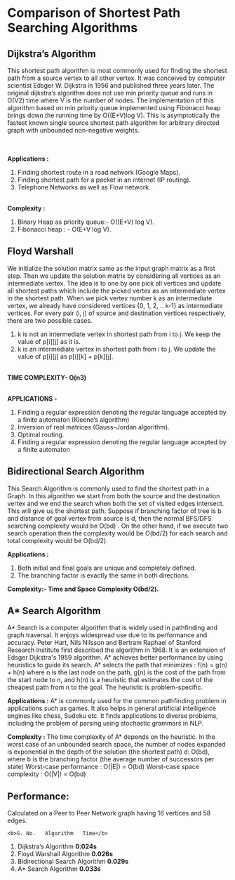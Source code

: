 # Comparison of Shortest Path Searching Algorithms
## Dijkstra’s Algorithm <br>
This shortest path algorithm is most commonly used for finding the shortest path from a source vertex to all other vertex. It was conceived by computer scientist Edsger W. Dijkstra in 1956 and published three years later. The original dijkstra’s algorithm does not use min priority queue and runs in O(V2) time where V is the number of nodes. The implementation of this algorithm based on min priority queue implemented using Fibonacci heap brings down the running time by O((E+V)log V). This is asymptotically the fastest known single source shortest path algorithm for arbitrary directed graph with unbounded non-negative weights.

<br><br><b>Applications :</b>
1) Finding shortest route in a road network (Google Maps).
2) Finding shortest path for a packet in an internet (IP routing).
3) Telephone Networks as well as Flow network.

<br><b>Complexity :</b>
1) Binary Heap as priority queue:- O((E+V) log V).
2) Fibonacci heap : - O(E+V log V).

## Floyd Warshall <br>

We initialize the solution matrix same as the input graph matrix as a first step. Then we update the solution matrix by considering all vertices as an intermediate vertex. The idea is to one by one pick all vertices and update all shortest paths which include the picked vertex as an intermediate vertex in the shortest path. When we pick vertex number k as an intermediate vertex, we already have considered vertices {0, 1, 2, .. k-1} as intermediate vertices. For every pair (i, j) of source and destination vertices respectively, there are two possible cases.
1) k is not an intermediate vertex in shortest path from i to j. We keep the value of p[i][j] as it is.
2) k is an intermediate vertex in shortest path from i to j. We update the value of p[i][j] as p[i][k] + p[k][j].

<br><b>TIME COMPLEXITY- O(n3)</b>

<br><b>APPLICATIONS -</b>
1. Finding a regular expression denoting the regular language accepted by a finite automaton (Kleene’s algorithm)
2. Inversion of real matrices (Gauss–Jordan algorithm).
3. Optimal routing.
4. Finding a regular expression denoting the regular language accepted by a finite automaton

## Bidirectional Search Algorithm<br>
This Search Algorithm is commonly used to find the shortest path in a Graph. In this algorithm we start from both the source and the destination vertex and we end the search when both the set of visited edges intersect. This will give us the shortest path. Suppose if branching factor of tree is b and distance of goal vertex from source is d, then the normal BFS/DFS searching complexity would be O(bd) . On the other hand, if we execute two search operation then the complexity would be O(bd/2) for each search and total complexity would be O(bd/2).

<b>Applications :</b>
1) Both initial and final goals are unique and completely defined.
2) The branching factor is exactly the same in both directions.

<b>Complexity:- Time and Space Complexity O(bd/2).</b>
## A* Search Algorithm
A* Search is a computer algorithm that is widely used in pathfinding and graph traversal. It enjoys widespread use due to its performance and accuracy. Peter Hart, Nils Nilsson and Bertram Raphael of Stanford Research Institute first described the algorithm in 1968. It is an extension of Edsger Dijkstra's 1959 algorithm. A* achieves better performance by using heuristics to guide its search.
A* selects the path that minimizes : 		 f(n) = g(n) + h(n)
where n is the last node on the path, g(n) is the cost of the path from the start node to n, and h(n) is a heuristic that estimates the cost of the cheapest path from n to the goal. The heuristic is problem-specific. 

<b>Applications :</b>
A* is commonly used for the common pathfinding problem in applications such as games. It also helps in general artificial intelligence engines like chess, Sudoku etc. It finds applications to diverse problems, including the problem of parsing using stochastic grammars in NLP.

<b>Complexity :</b>
The time complexity of A* depends on the heuristic. In the worst case of an unbounded search space, the number of nodes expanded is exponential in the depth of the solution (the shortest path) d: O(bd), where b is the branching factor (the average number of successors per state)
Worst-case performance : O(|E|) = O(bd)
Worst-case space complexity : O(|V|) = O(bd)

## Performance:

Calculated on a Peer to Peer Network graph having 16 vertices and 58 edges. 

	<b>S. No.	Algorithm	Time</b>
1.	Dijkstra’s Algorithm	<b>0.024s</b>
2.	Floyd Warshall Algorithm	<b>0.026s</b>
3.	Bidirectional Search Algorithm	<b>0.029s</b>
4.	A* Search Algorithm	<b>0.033s</b>

 



